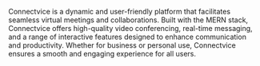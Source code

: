 Connectvice is a dynamic and user-friendly platform that facilitates seamless virtual meetings and collaborations. Built with the MERN stack, Connectvice offers high-quality video conferencing, real-time messaging, and a range of interactive features designed to enhance communication and productivity. Whether for business or personal use, Connectvice ensures a smooth and engaging experience for all users.
